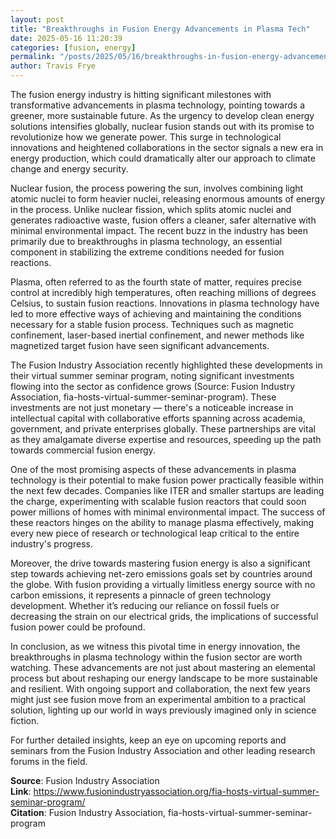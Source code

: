 ```yaml
---
layout: post
title: "Breakthroughs in Fusion Energy Advancements in Plasma Tech"
date: 2025-05-16 11:20:39
categories: [fusion, energy]
permalink: "/posts/2025/05/16/breakthroughs-in-fusion-energy-advancements-in-plasma-tech/"
author: Travis Frye
---
```




The fusion energy industry is hitting significant milestones with transformative advancements in plasma technology, pointing towards a greener, more sustainable future. As the urgency to develop clean energy solutions intensifies globally, nuclear fusion stands out with its promise to revolutionize how we generate power. This surge in technological innovations and heightened collaborations in the sector signals a new era in energy production, which could dramatically alter our approach to climate change and energy security.

Nuclear fusion, the process powering the sun, involves combining light atomic nuclei to form heavier nuclei, releasing enormous amounts of energy in the process. Unlike nuclear fission, which splits atomic nuclei and generates radioactive waste, fusion offers a cleaner, safer alternative with minimal environmental impact. The recent buzz in the industry has been primarily due to breakthroughs in plasma technology, an essential component in stabilizing the extreme conditions needed for fusion reactions.

Plasma, often referred to as the fourth state of matter, requires precise control at incredibly high temperatures, often reaching millions of degrees Celsius, to sustain fusion reactions. Innovations in plasma technology have led to more effective ways of achieving and maintaining the conditions necessary for a stable fusion process. Techniques such as magnetic confinement, laser-based inertial confinement, and newer methods like magnetized target fusion have seen significant advancements.

The Fusion Industry Association recently highlighted these developments in their virtual summer seminar program, noting significant investments flowing into the sector as confidence grows (Source: Fusion Industry Association, fia-hosts-virtual-summer-seminar-program). These investments are not just monetary — there's a noticeable increase in intellectual capital with collaborative efforts spanning across academia, government, and private enterprises globally. These partnerships are vital as they amalgamate diverse expertise and resources, speeding up the path towards commercial fusion energy.

One of the most promising aspects of these advancements in plasma technology is their potential to make fusion power practically feasible within the next few decades. Companies like ITER and smaller startups are leading the charge, experimenting with scalable fusion reactors that could soon power millions of homes with minimal environmental impact. The success of these reactors hinges on the ability to manage plasma effectively, making every new piece of research or technological leap critical to the entire industry's progress.

Moreover, the drive towards mastering fusion energy is also a significant step towards achieving net-zero emissions goals set by countries around the globe. With fusion providing a virtually limitless energy source with no carbon emissions, it represents a pinnacle of green technology development. Whether it’s reducing our reliance on fossil fuels or decreasing the strain on our electrical grids, the implications of successful fusion power could be profound.

In conclusion, as we witness this pivotal time in energy innovation, the breakthroughs in plasma technology within the fusion sector are worth watching. These advancements are not just about mastering an elemental process but about reshaping our energy landscape to be more sustainable and resilient. With ongoing support and collaboration, the next few years might just see fusion move from an experimental ambition to a practical solution, lighting up our world in ways previously imagined only in science fiction.

For further detailed insights, keep an eye on upcoming reports and seminars from the Fusion Industry Association and other leading research forums in the field.

**Source**: Fusion Industry Association  
**Link**: https://www.fusionindustryassociation.org/fia-hosts-virtual-summer-seminar-program/  
**Citation**: Fusion Industry Association, fia-hosts-virtual-summer-seminar-program
